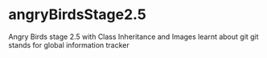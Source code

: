 # angryBirdsStage2.5
Angry Birds stage 2.5 with Class Inheritance and Images
learnt about git
git stands for global information tracker

